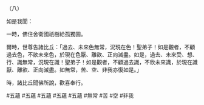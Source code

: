 （八）

如是我聞：

一時，佛住舍衛國祇樹給孤獨園。

爾時，世尊告諸比丘：「過去、未來色無常，況現在色！聖弟子！如是觀者，不顧過去色，不欲未來色，於現在色厭、離欲、正向滅盡。如是，過去、未來受、想、行、識無常，況現在識！聖弟子！如是觀者，不顧過去識，不欣未來識，於現在識厭、離欲、正向滅盡。如無常，苦、空、非我亦復如是。」

時，諸比丘聞佛所說，歡喜奉行。



#五蘊
#五蘊
#五蘊
#五蘊
#五蘊
#無常
#苦
#空
#非我
